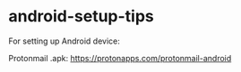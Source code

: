 # android-setup-tips
For setting up Android device:

Protonmail .apk: https://protonapps.com/protonmail-android
